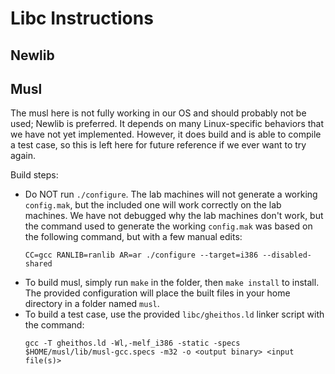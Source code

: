 # Libc Instructions

## Newlib

## Musl

The musl here is not fully working in our OS and should probably not be used; Newlib is preferred. It depends on many Linux-specific behaviors that we have not yet implemented. However, it does build and is able to compile a test case, so this is left here for future reference if we ever want to try again.

Build steps:

-   Do NOT run `./configure`. The lab machines will not generate a working `config.mak`, but the included one will work correctly on the lab machines. We have not debugged why the lab machines don't work, but the command used to generate the working `config.mak` was based on the following command, but with a few manual edits:
    ```
    CC=gcc RANLIB=ranlib AR=ar ./configure --target=i386 --disabled-shared
    ```
-   To build musl, simply run `make` in the folder, then `make install` to install. The provided configuration will place the built files in your home directory in a folder named `musl`.
-   To build a test case, use the provided `libc/gheithos.ld` linker script with the command:
    ```
    gcc -T gheithos.ld -Wl,-melf_i386 -static -specs $HOME/musl/lib/musl-gcc.specs -m32 -o <output binary> <input file(s)>
    ```
